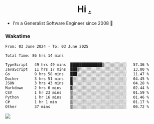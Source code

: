 <h1 align="center">Hi <a href="https://www.hackerrank.com/erasmosaraujo">.</a></h1>
 
- I'm a Generalist Software Engineer  since 2008 🚀
<!--  
<p align="left">
  <a href="https://github.com/erasmosoares/github-readme-stats">
    <img
      align="center"
      src="https://github-readme-stats.vercel.app/api/top-langs/?username=erasmosoares&theme=radical&layout=compact"
    />
  </a>
  <a href="https://github.com/erasmosoares/github-readme-stats">
    [![Harlok's WakaTime stats](https://github-readme-stats.vercel.app/api/wakatime?username=ffflabs)](https://github.com/anuraghazra/github-readme-stats)
  </a>
</p>

<!--
 ### Repo 
 
<p align="left">
 <a href="https://github.com/erasmosoares/github-readme-stats">
    <img
      align="center"
      height="165"
      src="https://github-readme-stats.vercel.app/api/pin?username=erasmosoares&repo=sample-node&title_color=fff&icon_color=f9f9f9&text_color=9f9f9f&bg_color=151515"
    />
  </a>
  <a href="https://github.com/erasmosoares/github-readme-stats">
    <img
      align="center"
      height="165"
      src="https://github-readme-stats.vercel.app/api/pin?username=erasmosoares&repo=sample-node&title_color=fff&icon_color=f9f9f9&text_color=9f9f9f&bg_color=151515"
    />
  </a>
</p>
-->

 ### Wakatime 

<!--START_SECTION:waka-->

```txt
From: 03 June 2024 - To: 03 June 2025

Total Time: 86 hrs 14 mins

TypeScript   49 hrs 49 mins  ██████████████▒░░░░░░░░░░   57.36 %
JavaScript   11 hrs 17 mins  ███▒░░░░░░░░░░░░░░░░░░░░░   13.00 %
Go           9 hrs 58 mins   ███░░░░░░░░░░░░░░░░░░░░░░   11.47 %
Docker       3 hrs 51 mins   █░░░░░░░░░░░░░░░░░░░░░░░░   04.45 %
JSON         3 hrs 43 mins   █░░░░░░░░░░░░░░░░░░░░░░░░   04.28 %
Markdown     2 hrs 6 mins    ▓░░░░░░░░░░░░░░░░░░░░░░░░   02.44 %
CSV          1 hr 23 mins    ▒░░░░░░░░░░░░░░░░░░░░░░░░   01.59 %
Python       1 hr 16 mins    ▒░░░░░░░░░░░░░░░░░░░░░░░░   01.46 %
C#           1 hr 1 min      ▒░░░░░░░░░░░░░░░░░░░░░░░░   01.17 %
Other        37 mins         ▒░░░░░░░░░░░░░░░░░░░░░░░░   00.72 %
```

<!--END_SECTION:waka-->

![](https://komarev.com/ghpvc/?username=erasmosoares&color=brightgreen)
